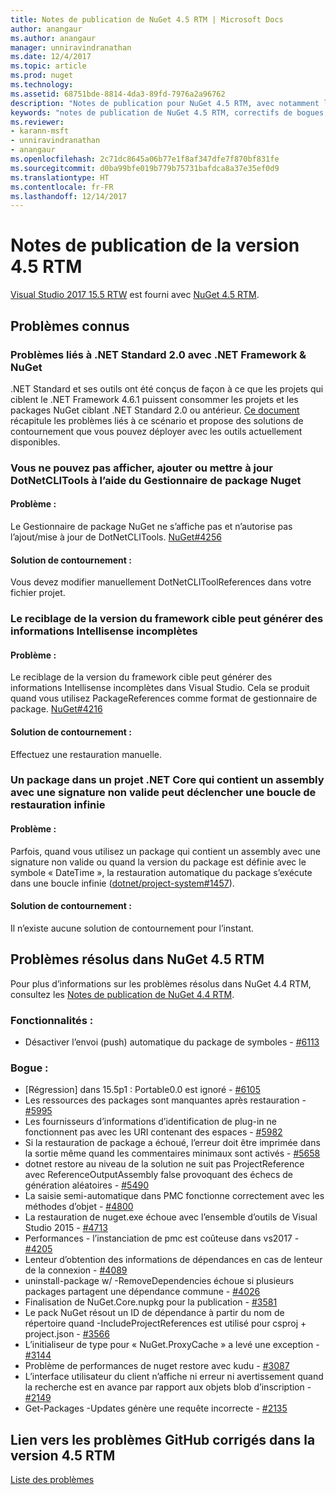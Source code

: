 ```yaml
---
title: Notes de publication de NuGet 4.5 RTM | Microsoft Docs
author: anangaur
ms.author: anangaur
manager: unniravindranathan
ms.date: 12/4/2017
ms.topic: article
ms.prod: nuget
ms.technology: 
ms.assetid: 68751bde-8814-4da3-89fd-7976a2a96762
description: "Notes de publication pour NuGet 4.5 RTM, avec notamment les problèmes connus, les correctifs de bogues, les fonctionnalités ajoutées et les DCR."
keywords: "notes de publication de NuGet 4.5 RTM, correctifs de bogues, problèmes connus, fonctionnalités ajoutées, DCR"
ms.reviewer:
- karann-msft
- unniravindranathan
- anangaur
ms.openlocfilehash: 2c71dc8645a06b77e1f8af347dfe7f870bf831fe
ms.sourcegitcommit: d0ba99bfe019b779b75731bafdca8a37e35ef0d9
ms.translationtype: HT
ms.contentlocale: fr-FR
ms.lasthandoff: 12/14/2017
---
```

# <a name="45-rtm-release-notes"></a>Notes de publication de la version 4.5 RTM

[Visual Studio 2017 15.5 RTW](https://www.visualstudio.com/news/releasenotes/vs2017-relnotes) est fourni avec [NuGet 4.5 RTM](https://dist.nuget.org/win-x86-commandline/v4.5.0/nuget.exe).

## <a name="known-issues"></a>Problèmes connus

### <a name="issues-with-net-standard-20-with-net-framework--nuget"></a>Problèmes liés à .NET Standard 2.0 avec .NET Framework & NuGet 
.NET Standard et ses outils ont été conçus de façon à ce que les projets qui ciblent le .NET Framework 4.6.1 puissent consommer les projets et les packages NuGet ciblant .NET Standard 2.0 ou antérieur. [Ce document](https://github.com/dotnet/standard/issues/481) récapitule les problèmes liés à ce scénario et propose des solutions de contournement que vous pouvez déployer avec les outils actuellement disponibles.

### <a name="you-will-be-unable-to-view-add-or-update-dotnetclitools-using-nuget-package-manager"></a>Vous ne pouvez pas afficher, ajouter ou mettre à jour DotNetCLITools à l’aide du Gestionnaire de package Nuget
#### <a name="issue"></a>Problème :
Le Gestionnaire de package NuGet ne s’affiche pas et n’autorise pas l’ajout/mise à jour de DotNetCLITools. [NuGet#4256](https://github.com/NuGet/Home/issues/4256)
#### <a name="workaround"></a>Solution de contournement :
Vous devez modifier manuellement DotNetCLIToolReferences dans votre fichier projet.

### <a name="retargeting-target-framework-version-may-lead-to-incomplete-intellisense"></a>Le reciblage de la version du framework cible peut générer des informations Intellisense incomplètes
#### <a name="issue"></a>Problème :
Le reciblage de la version du framework cible peut générer des informations Intellisense incomplètes dans Visual Studio. Cela se produit quand vous utilisez PackageReferences comme format de gestionnaire de package. [NuGet#4216](https://github.com/NuGet/Home/issues/4216)
#### <a name="workaround"></a>Solution de contournement :
Effectuez une restauration manuelle.

### <a name="a-package-in-a-net-core-project-that-contains-an-assembly-with-an-invalid-signature-can-trigger-an-infinite-restore-loop"></a>Un package dans un projet .NET Core qui contient un assembly avec une signature non valide peut déclencher une boucle de restauration infinie
#### <a name="issue"></a>Problème :
Parfois, quand vous utilisez un package qui contient un assembly avec une signature non valide ou quand la version du package est définie avec le symbole « DateTime », la restauration automatique du package s’exécute dans une boucle infinie ([dotnet/project-system#1457](https://github.com/dotnet/project-system/issues/1457)).
#### <a name="workaround"></a>Solution de contournement :
Il n’existe aucune solution de contournement pour l’instant.

## <a name="issues-fixed-in-nuget-45-rtm-timeframe"></a>Problèmes résolus dans NuGet 4.5 RTM
Pour plus d’informations sur les problèmes résolus dans NuGet 4.4 RTM, consultez les [Notes de publication de NuGet 4.4 RTM](../release-notes/nuget-4.4-RTM.md). 

### <a name="feature"></a>Fonctionnalités :
* Désactiver l’envoi (push) automatique du package de symboles - [#6113](https://github.com/NuGet/Home/issues/6113)

### <a name="bug"></a>Bogue :
* [Régression] dans 15.5p1 : Portable0.0 est ignoré - [#6105](https://github.com/NuGet/Home/issues/6105)
* Les ressources des packages sont manquantes après restauration - [#5995](https://github.com/NuGet/Home/issues/5995)
* Les fournisseurs d’informations d’identification de plug-in ne fonctionnent pas avec les URI contenant des espaces - [#5982](https://github.com/NuGet/Home/issues/5982)
* Si la restauration de package a échoué, l’erreur doit être imprimée dans la sortie même quand les commentaires minimaux sont activés - [#5658](https://github.com/NuGet/Home/issues/5658)
* dotnet restore au niveau de la solution ne suit pas ProjectReference avec ReferenceOutputAssembly false provoquant des échecs de génération aléatoires - [#5490](https://github.com/NuGet/Home/issues/5490)
* La saisie semi-automatique dans PMC fonctionne correctement avec les méthodes d’objet - [#4800](https://github.com/NuGet/Home/issues/4800)
* La restauration de nuget.exe échoue avec l’ensemble d’outils de Visual Studio 2015 - [#4713](https://github.com/NuGet/Home/issues/4713)
* Performances - l’instanciation de pmc est coûteuse dans vs2017 - [#4205](https://github.com/NuGet/Home/issues/4205)
* Lenteur d’obtention des informations de dépendances en cas de lenteur de la connexion - [#4089](https://github.com/NuGet/Home/issues/4089)
* uninstall-package w/ -RemoveDependencies échoue si plusieurs packages partagent une dépendance commune - [#4026](https://github.com/NuGet/Home/issues/4026)
* Finalisation de NuGet.Core.nupkg pour la publication - [#3581](https://github.com/NuGet/Home/issues/3581)
* Le pack NuGet résout un ID de dépendance à partir du nom de répertoire quand -IncludeProjectReferences est utilisé pour csproj + project.json - [#3566](https://github.com/NuGet/Home/issues/3566)
* L’initialiseur de type pour « NuGet.ProxyCache » a levé une exception - [#3144](https://github.com/NuGet/Home/issues/3144)
* Problème de performances de nuget restore avec kudu - [#3087](https://github.com/NuGet/Home/issues/3087)
* L’interface utilisateur du client n’affiche ni erreur ni avertissement quand la recherche est en avance par rapport aux objets blob d’inscription - [#2149](https://github.com/NuGet/Home/issues/2149)
* Get-Packages -Updates génère une requête incorrecte - [#2135](https://github.com/NuGet/Home/issues/2135)


## <a name="link-to-github-issues-fixed-in-45-rtm"></a>Lien vers les problèmes GitHub corrigés dans la version 4.5 RTM

[Liste des problèmes](https://github.com/NuGet/Home/issues?q=is%3Aissue+milestone%3A4.5+is%3Aclosed)
